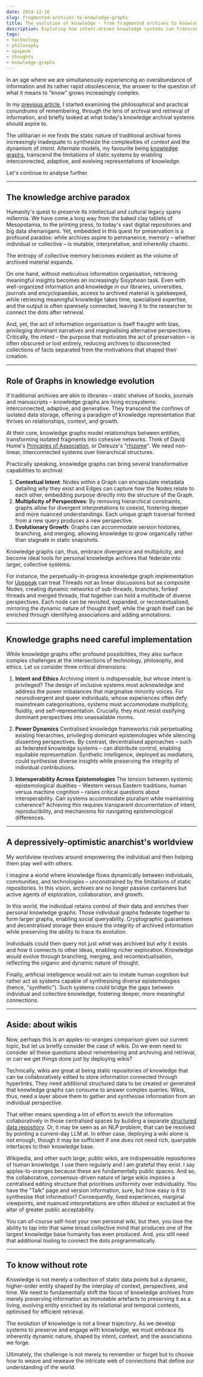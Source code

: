 ```yaml
---
date: 2024-12-16
slug: fragmented-archives-to-knowledge-graphs
title: The evolution of knowledge - from fragmented archives to knowledge graphs
description: Exploring how intent-driven knowledge systems can transcend traditional archives; addressing challenges of context, ethics, and evolution in an interconnected world.
tags:
- technology
- philosophy
- upspeak
- thoughts
- knowledge-graphs
---
```


In an age where we are simultaneously experiencing an overabundance of information and its rather rapid obsolescence, the answer to the question of what it means to "know" grows increasingly complex.

In my [previous article](/remembering-archiving-retrieval/), I started examining the philosophical and practical conundrums of remembering, through the lens of archival and retrieval of information, and briefly looked at what today's knowledge archival systems should aspire to.

The utilitarian in me finds the static nature of traditional archival forms increasingly inadequate to synthesize the complexities of *context* and the dynamism of *intent*. Alternate models, my favourite being [knowledge graphs](https://ai.stanford.edu/blog/introduction-to-knowledge-graphs/), transcend the limitations of static systems by enabling interconnected, adaptive, and evolving representations of knowledge.

Let's continue to analyse further.

---

## The knowledge archive paradox

Humanity's quest to preserve its intellectual and cultural legacy spans millennia. We have come a long way from the baked clay tablets of Mesopotamia, to the printing press, to today's vast digital repositories and big data shenanigans. Yet, embedded in this quest for preservation is a profound paradox: while archives aspire to permanence, memory – whether individual or collective – is mutable, interpretative, and inherently chaotic.

The entropy of collective memory becomes evident as the volume of archived material expands. 

On one hand, without meticulous information organisation, retrieving meaningful insights becomes an increasingly Sisyphean task. Even with well-organized information and knowledge in our libraries, universities, journals and encyclopaedias, access to archived material is gatekeeped, while retrieving meaningful knowledge takes time, specialised expertise, and the output is often sparesely connected, leaving it to the researcher to connect the dots after retrieval.

And, yet, the act of information organisation is itself fraught with bias, privileging dominant narratives and marginalising alternative perspectives. Critically, the *intent* – the purpose that motivates the act of preservation – is often obscured or lost entirely, reducing archives to disconnected collections of facts separated from the motivations that shaped their creation.

---

## Role of Graphs in knowledge evolution

If traditional archives are akin to libraries – static shelves of books, journals and manuscripts – knowledge graphs are living ecosystems: interconnected, adaptive, and generative. They transcend the confines of isolated data storage, offering a paradigm of knowledge representation that thrives on relationships, context, and growth.

At their core, knowledge graphs model relationships between entities, transforming isolated fragments into cohesive networks. Think of David Hume's [Principles of Association](https://plato.stanford.edu/entries/hume/#PrinAsso), or Deleuze's "[rhizome](https://plato.stanford.edu/entries/deleuze/#ThouPlat)". We need non-linear, interconnected systems over hierarchical structures.

Practically speaking, knowledge graphs can bring several transformative capabilities to archival:

1. **Contextual Intent**: Nodes within a Graph can encapsulate metadata detailing *why* they exist and Edges can capture *how* the Nodes relate to each other, embedding purpose directly into the structure of the Graph.
2. **Multiplicity of Perspectives**: By removing hierarchical constraints, graphs allow for divergent interpretations to coexist, fostering deeper and more nuanced understandings. Each unique graph traversal formed from a new query produces a new perspective.
3. **Evolutionary Growth**: Graphs can accommodate version histories, branching, and merging, allowing knowledge to grow organically rather than stagnate in static snapshots.

Knowledge graphs can, thus, embrace divergence and multiplicity, and become ideal tools for personal knowledge archives that federate into larger, collective systems.

For instance, the perpetually-in-progress knowledge graph implementation for [Upspeak](https://github.com/upspeak/upspeak) can treat Threads not as linear discussions but as composite Nodes, creating dynamic networks of sub-threads, branches, forked threads and merged threads, that together can hold a multitude of diverse perspectives. Each node can be revisited, expanded, or recontextualised, mirroring the dynamic nature of thought itself, while the graph itself can be enriched through identifying associations and adding annotations.

---

## Knowledge graphs need careful implementation

While knowledge graphs offer profound possibilities, they also surface complex challenges at the intersections of technology, philosophy, and ethics. Let us consider three critical dimensions:

1. **Intent and Ethics**
   Archiving intent is indispensable, but whose intent is privileged? The design of inclusive systems must acknowledge and address the power imbalances that marginalise minority voices. For neurodivergent and queer individuals, whose experiences often defy mainstream categorisations, systems must accommodate multiplicity, fluidity, and self-representation. Crucially, they must resist ossifying dominant perspectives into unassailable norms.

2. **Power Dynamics**
   Centralised knowledge frameworks risk perpetuating existing hierarchies, privileging dominant epistemologies while silencing dissenting perspectives. By contrast, decentralised approaches – such as federated knowledge systems – can distribute control, enabling equitable representation. Synthetic intelligence, deployed as mediators, could synthesise diverse insights while preserving the integrity of individual contributions.

3. **Interoperability Across Epistemologies**
   The tension between systemic epistemological dualities – Western versus Eastern traditions, human versus machine cognition – raises critical questions about interoperability. Can systems accommodate pluralism while maintaining coherence? Achieving this requires transparent documentation of intent, reproducibility, and mechanisms for navigating epistemological differences.

---

## A depressively-optimistic anarchist's worldview

My worldview revolves around empowering the individual and then helping them play well with others.

I imagine a world where knowledge flows dynamically between individuals, communities, and technologies – unconstrained by the limitations of static repositories. In this vision, archives are no longer passive containers but active agents of exploration, collaboration, and growth.

In this world, the individual retains control of their data and enriches their personal knowledge graphs. Those individual graphs federate together to form larger graphs, enabling social queryability. Cryptographic guarantees and decentralised storage then ensure the integrity of archived information while preserving the ability to trace its evolution.

Individuals could then query not just *what* was archived but *why* it exists and *how* it connects to other ideas, enabling richer exploration. Knowledge would evolve through branching, merging, and recontextualisation, reflecting the organic and dynamic nature of thought.

Finally, artificial intelligence would not aim to imitate human cognition but rather act as systems capable of synthesising diverse epistemologies (hence, "synthetic"). Such systems could bridge the gaps between individual and collective knowledge, fostering deeper, more meaningful connections.

---

## Aside: about wikis

Now, perhaps this is an apples-to-oranges comparison given our current topic, but let us briefly consider the case of wikis. Do we even need to consider all these questions about remembering and archiving and retrieval, or can we get things done just by deploying wikis?

Technically, wikis are great at being static repositories of knowledge that can be collaboratively edited to store information connected through hyperlinks. They need additional structured data to be created or generated that knowledge graphs can consume to answer complex queries. Wikis, thus, need a layer above them to gather and synthesise information from an individual perspective.

That either means spending a lot of effort to enrich the information collaboratively in those centralised spaces by building a separate [structured data repository](https://www.wikidata.org). Or, it may be seen as an NLP problem, that can be resolved by pointing a current-day LLM at. In either case, deploying a wiki alone is not enough, though it may be sufficient if one does not need rich, queryable interfaces to their knowledge base.

Wikipedia, and other such large, public wikis, are indispensable repositories of human knowledge. I use them regularly and I am grateful they exist. I say apples-to-oranges because these are fundamentally public spaces. And so, the collaborative, consensus-driven nature of large wikis imposes a centralised editing structure that prioritises uniformity over individuality. You have the "Talk" page and version information, sure, but how easy is it to synthesise _that_ information? Consequently, lived experiences, marginal viewpoints, and nuanced interpretations are often diluted or excluded at the altar of greater public acceptability.

You can of-course self-host your own personal wiki, but then, you lose the ability to tap into that same broad collective mind that produces one of the largest knowledge base humanity has even produced. And, you still need that additional tooling to connect the dots programmatically.

---

## To know without rote

Knowledge is not merely a collection of static data points but a dynamic, higher-order entity shaped by the interplay of context, perspectives, and time. We need to fundamentally shift the focus of knowledge archives from merely preserving information as immutable artefacts to preserving it as a living, evolving entity enriched by its relational and temporal contexts, optimised for efficient retrieval.

The evolution of knowledge is not a linear trajectory. As we develop systems to preserve and engage with knowledge, we must embrace its inherently dynamic nature, shaped by intent, context, and the associations we forge.

Ultimately, the challenge is not merely to remember or forget but to choose how to weave and reweave the intricate web of connections that define our understanding of the world. 
